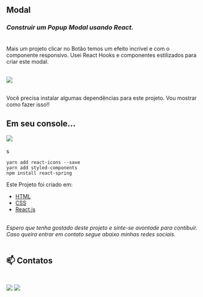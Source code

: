 
## Modal
### _Construir um Popup Modal usando React._<br><br>



Mais um projeto  clicar no Botão temos um efeito incrível e com o componente responsivo.
Usei React Hooks e componentes estilizados para criar este modal.<br><br>

<img src="https://media.giphy.com/media/Mdlscw2GpiR4gzeE5s/giphy.gif"/><br><br>

Você precisa instalar algumas  dependências para este projeto. Vou mostrar como fazer isso!!

## Em seu console...

<img src="https://media.giphy.com/media/hDtUEkyGMdpVmScraU/giphy.gif"/><br><br>
s

``` 
yarn add react-icons --save
yarn add styled-components 
npm install react-spring

```


Este Projeto foi criado em:

<ul>
    <li><a href="https://developer.mozilla.org/pt-BR/docs/Web/HTML">HTML</a></li>
    <li><a href="https://developer.mozilla.org/pt-BR/docs/Web/CSS">CSS</a></li>
    <li><a href="https://pt-br.reactjs.org/">React.js</a></li><br>
</ul>




_Espero que tenha gostado deste projeto e sinte-se avontade para contibuir.
Caso queira entrar em contato segue abaixo minhas redes sociais._<br><br>


 ## 📫 Contatos <br><br>

 [<img src="https://img.shields.io/badge/medium-%2312100E.svg?&style=for-the-badge&logo=medium&logoColor=white" />](https://devmarilia-frontend.medium.com/)  [<img src="https://img.shields.io/badge/linkedin-%230077B5.svg?&style=for-the-badge&logo=linkedin&logoColor=white" />](https://www.linkedin.com/in/mar%C3%ADlia-lemos-b2565316a/)

